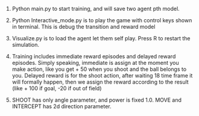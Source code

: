 1. Python main.py to start training, and will save two agent pth model.
2. Python Interactive_mode.py is to play the game with control keys shown in terminal. This is debug the transition and reward model
3. Visualize.py is to load the agent let them self play. Press R to restart the simulation.
4. Training includes immediate reward episodes and delayed reward episodes. Simply speaking, immediate is assign at the moment you make action, like you get + 50 when you shoot and the ball belongs to you. Delayed reward is for the shoot action, after waiting 18 time frame it will formally happen, then we assign the reward according to the result (like + 100 if goal, -20 if out of field)

5. SHOOT has only angle parameter, and power is fixed 1.0. MOVE and INTERCEPT has 2d direction parameter.